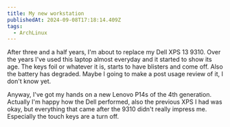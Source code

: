 ```yaml
---
title: My new workstation
publishedAt: 2024-09-08T17:18:14.409Z
tags:
  - ArchLinux
---
```


After three and a half years, I'm about to replace my Dell XPS 13 9310. Over the years I've used this laptop almost everyday and it started to show its age. The keys foil or whatever it is, starts to have blisters and come off. Also the battery has degraded. Maybe I going to make a post usage review of it, I don't know yet.

Anyway, I've got my hands on a new Lenovo P14s of the 4th generation. Actually I'm happy how the Dell performed, also the previous XPS I had was okay, but everything that came after the 9310 didn't really impress me. Especially the touch keys are a turn off.



